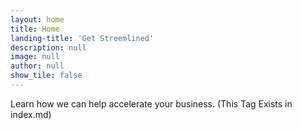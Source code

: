 ```yaml
---
layout: home
title: Home
landing-title: 'Get Streemlined'
description: null
image: null
author: null
show_tile: false
---
```


Learn how we can help accelerate your business.
(This Tag Exists in index.md)
